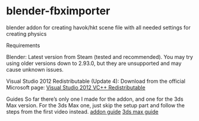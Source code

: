 # blender-fbximporter
blender addon for creating havok/hkt scene file with all needed settings for creating physics

Requirements

Blender: Latest version from Steam (tested and recommended).
You may try using older versions down to 2.93.0, but they are unsupported and may cause unknown issues.

Visual Studio 2012 Redistributable (Update 4):
Download from the official Microsoft page:
[Visual Studio 2012 VC++ Redistributable](https://learn.microsoft.com/en-us/cpp/windows/latest-supported-vc-redist?view=msvc-170#visual-studio-2012-vc-110)

Guides
So far there’s only one I made for the addon, and one for the 3ds Max version.
For the 3ds Max one, just skip the setup part and follow the steps from the first video instead.
[addon guide](https://www.youtube.com/watch?v=f0zeviw5CWE)
[3ds max guide](https://www.youtube.com/watch?v=BjVqN-UMw7w)
